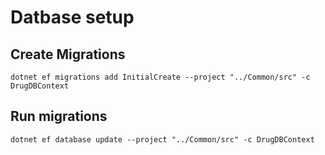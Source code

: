 # Datbase setup

## Create Migrations

`dotnet ef migrations add InitialCreate --project "../Common/src" -c DrugDBContext`

## Run migrations

`dotnet ef database update --project "../Common/src" -c DrugDBContext`
